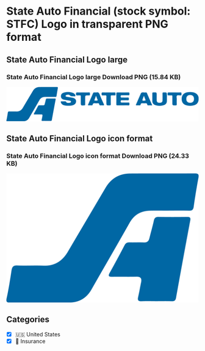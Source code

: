 # State Auto Financial (stock symbol: STFC) Logo in transparent PNG format

## State Auto Financial Logo large

### State Auto Financial Logo large Download PNG (15.84 KB)

![State Auto Financial Logo large Download PNG (15.84 KB)](/img/orig/STFC_BIG-d7831bf8.png)

## State Auto Financial Logo icon format

### State Auto Financial Logo icon format Download PNG (24.33 KB)

![State Auto Financial Logo icon format Download PNG (24.33 KB)](/img/orig/STFC-31c3a6d0.png)



## Categories
- [x] 🇺🇸 United States
- [x] 🏦 Insurance
